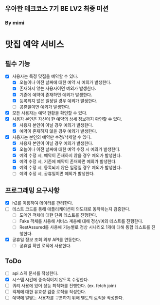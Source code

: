## 우아한 테크코스 7기 BE LV2 최종 미션
### By mimi

# 맛집 예약 서비스
## 필수 기능
- [X] 사용자는 특정 맛집을 예약할 수 있다.
  - [X] 오늘이나 이전 날짜에 대한 예약 시 예외가 발생한다.
  - [X] 존재하지 않는 사용자이면 예외가 발생한다.
  - [X] 기존에 예약이 존재하면 예외가 발생한다.
  - [X] 등록되지 않은 일정일 경우 예외가 발생한다.
  - [ ] 공휴일이면 예외가 발생한다.
- [X] 모든 사용자는 예약 현황을 확인할 수 있다.
- [X] 사용자 본인은 자신이 한 예약의 상세 정보까지 확인할 수 있다.
  - [X] 사용자 본인이 아닐 경우 예외가 발생한다.
  - [X] 예약이 존재하지 않을 경우 예외가 발생한다.
- [X] 사용자는 본인의 예약만 수정/삭제할 수 있다.
  - [X] 사용자 본인이 아닐 경우 예외가 발생한다.
  - [X] 오늘이나 이전 날짜에 대한 예약 수정 시 예외가 발생한다.
  - [X] 예약 수정 시, 예약이 존재하지 않을 경우 예외가 발생한다.
  - [X] 예약 수정 시, 기존에 예약이 존재하면 예외가 발생한다.
  - [X] 예약 수정 시, 등록되지 않은 일정일 경우 예외가 발생한다.
  - [ ] 예약 수정 시, 공휴일이면 예외가 발생한다.

## 프로그래밍 요구사항
- [X] h2를 이용하여 데이터를 관리한다.
- [ ] 테스트 코드를 통해 애플리케이션이 의도대로 동작하는지 검증한다.
  - [ ] 도메인 객체에 대한 단위 테스트를 진행한다.
  - [ ] Fake 객체를 사용해 서비스 계층에 대해 정상/예외 테스트를 진행한다.
  - [ ] RestAssured를 사용해 기능별로 정상 시나리오 1개에 대해 통합 테스트를 진행한다.
- [X] 공휴일 정보 조회 외부 API를 연동한다.
  - [ ] 공휴일 확인 로직에 사용한다.

## ToDo
- [ ] api 스펙 문서를 작성한다.
- [X] 시스템 시간에 종속적이지 않도록 수정한다.
- [ ] 쿼리 사용에 있어 성능 최적화를 진행한다. (ex. fetch join)
- [ ] 객체에 대한 유효성 검증 로직을 작성한다.
- [ ] 예약에 알맞는 사용자를 구분하기 위해 별도의 로직을 작성한다.
